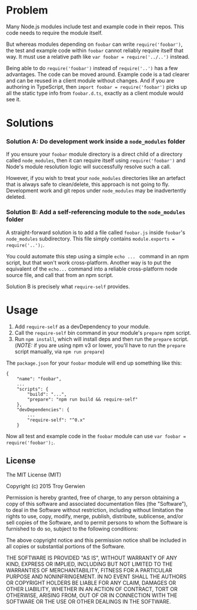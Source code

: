 # Problem

Many Node.js modules include test and example code in their repos. This code needs to require the module itself.

But whereas modules depending on `foobar` can write `require('foobar')`, the test and example code within `foobar` cannot reliably require itself that way. It must use a relative path like `var foobar = require('../..')` instead.

Being able to do `require('foobar')` instead of `require('..')` has a few advantages. The code can be moved around. Example code is a tad clearer and can be reused in a client module without changes. And if you are authoring in TypeScript, then `import foobar = require('foobar')` picks up all the static type info from `foobar.d.ts`, exactly as a client module would see it.

# Solutions
### Solution A: Do development work inside a `node_modules` folder
If you ensure your `foobar` module directory is a direct child of a directory called `node_modules`, then it can require itself using `require('foobar')` and Node's module resolution logic will successfully resolve such a call.

However, if you wish to treat your `node_modules` directories like an artefact that is always safe to clean/delete, this approach is not going to fly. Development work and git repos under `node_modules` may be inadvertently deleted.

### Solution B: Add a self-referencing module to the `node_modules` folder
A straight-forward solution is to add a file called `foobar.js` inside `foobar`'s `node_modules` subdirectory. This file simply contains `module.exports = require('..');`.

You could automate this step using a simple `echo ... ` command in an npm script, but that won't work cross-platform. Another way is to put the equivalent of the `echo...` command into a reliable cross-platform node source file, and call that from an npm script.

Solution B is precisely what `require-self` provides.

# Usage

1. Add `require-self` as a devDependency to your module.
2. Call the `require-self` bin command in your module's `prepare` npm script.
3. Run `npm install`, which will install deps and then run the `prepare` script. (*NOTE:* if you are using npm v3 or lower, you'll have to run the `prepare` script manually, via `npm run prepare`)

The `package.json` for your `foobar` module will end up something like this:
```
{
    "name": "foobar",
	...
    "scripts": {
        "build": "...",
        "prepare": "npm run build && require-self"
    },
    "devDependencies": {
		...
        "require-self": "^0.x"
    }

```

Now all test and example code in the `foobar` module can use `var foobar = require('foobar');`.


## License

The MIT License (MIT)

Copyright (c) 2015 Troy Gerwien

Permission is hereby granted, free of charge, to any person obtaining a copy
of this software and associated documentation files (the "Software"), to deal
in the Software without restriction, including without limitation the rights
to use, copy, modify, merge, publish, distribute, sublicense, and/or sell
copies of the Software, and to permit persons to whom the Software is
furnished to do so, subject to the following conditions:

The above copyright notice and this permission notice shall be included in all
copies or substantial portions of the Software.

THE SOFTWARE IS PROVIDED "AS IS", WITHOUT WARRANTY OF ANY KIND, EXPRESS OR
IMPLIED, INCLUDING BUT NOT LIMITED TO THE WARRANTIES OF MERCHANTABILITY,
FITNESS FOR A PARTICULAR PURPOSE AND NONINFRINGEMENT. IN NO EVENT SHALL THE
AUTHORS OR COPYRIGHT HOLDERS BE LIABLE FOR ANY CLAIM, DAMAGES OR OTHER
LIABILITY, WHETHER IN AN ACTION OF CONTRACT, TORT OR OTHERWISE, ARISING FROM,
OUT OF OR IN CONNECTION WITH THE SOFTWARE OR THE USE OR OTHER DEALINGS IN THE
SOFTWARE.


